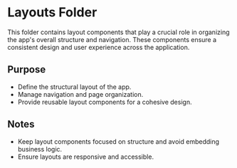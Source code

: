 # Layouts Folder

This folder contains layout components that play a crucial role in organizing the app's overall structure and navigation. These components ensure a consistent design and user experience across the application.

## Purpose
- Define the structural layout of the app.
- Manage navigation and page organization.
- Provide reusable layout components for a cohesive design.

## Notes
- Keep layout components focused on structure and avoid embedding business logic.
- Ensure layouts are responsive and accessible.
